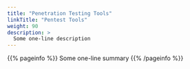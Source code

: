```yaml
---
title: "Penetration Testing Tools"
linkTitle: "Pentest Tools"
weight: 90
description: >
  Some one-line description
---
```


{{% pageinfo %}}
Some one-line summary
{{% /pageinfo %}}

<!-- Add more content  -->
